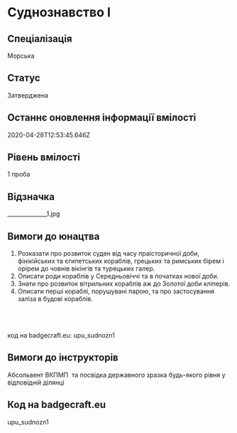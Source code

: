 # Суднознавство І

## Спеціалізація

Морська

## Статус

Затверджена

## Останнє оновлення інформації вмілості

2020-04-28T12:53:45.646Z

## Рівень вмілості

1 проба

## Відзначка

______________1.jpg

## Вимоги до юнацтва

<ol><li>Розказати про розвиток суден від часу праісторичної доби, фінікійських та єгипетських кораблів, грецьких та римських бірем і орірем до човнів вікінгів та турецьких галер.</li><li>Описати роди кораблів у Середньовіччі та в початках нової доби.</li><li>Знати про розвиток вітрильних кораблів аж до Золотої доби кліперів.</li><li>Описати перші кораблі, порушувані парою, та про застосування заліза в будові кораблів.</li></ol><br><span><br><br></span>код на badgecraft.eu: upu_sudnozn1<br>

## Вимоги до інструкторів

Абсольвент ВКПМП &nbsp;та посвідка державного зразка будь-якого рівня у відповідній ділянці

## Код на badgecraft.eu

upu_sudnozn1